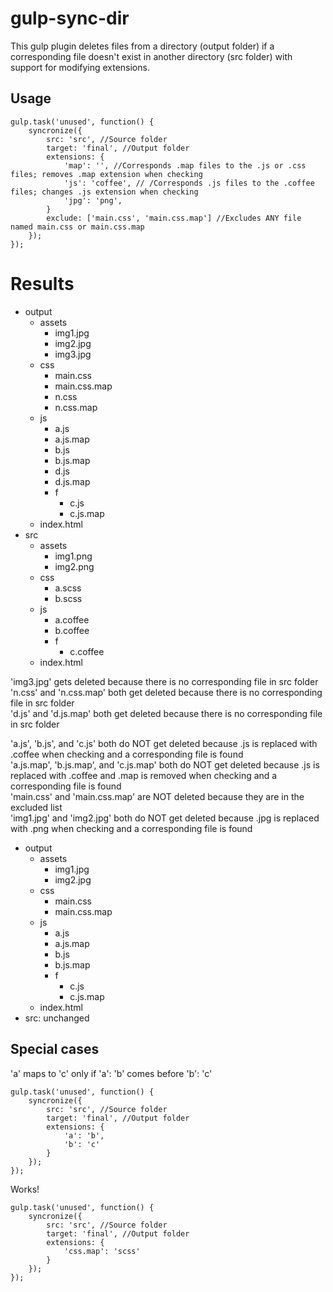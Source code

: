 # gulp-sync-dir

This gulp plugin deletes files from a directory (output folder) if a corresponding file doesn't exist in another directory (src folder) with support for modifying extensions.

## Usage

    gulp.task('unused', function() {
        syncronize({
            src: 'src', //Source folder
            target: 'final', //Output folder
            extensions: {
                'map': '', //Corresponds .map files to the .js or .css files; removes .map extension when checking
                'js': 'coffee', // /Corresponds .js files to the .coffee files; changes .js extension when checking
                'jpg': 'png',
            }
            exclude: ['main.css', 'main.css.map'] //Excludes ANY file named main.css or main.css.map
        });
    });

# Results

*   output
    *   assets
        *   img1.jpg
        *   img2.jpg
        *   img3.jpg
    *   css
        *   main.css
        *   main.css.map
        *   n.css
        *   n.css.map
    *   js
        *   a.js
        *   a.js.map
        *   b.js
        *   b.js.map
        *   d.js
        *   d.js.map
        *   f
            *   c.js
            *   c.js.map
    *   index.html
*   src
    *   assets
        *   img1.png
        *   img2.png
    *   css
        *   a.scss
        *   b.scss
    *   js
        *   a.coffee
        *   b.coffee
        *   f
            *   c.coffee
    *   index.html

'img3.jpg' gets deleted because there is no corresponding file in src folder  
'n.css' and 'n.css.map' both get deleted because there is no corresponding file in src folder  
'd.js' and 'd.js.map' both get deleted because there is no corresponding file in src folder  

'a.js', 'b.js', and 'c.js' both do NOT get deleted because .js is replaced with .coffee when checking and a corresponding file is found  
'a.js.map', 'b.js.map', and 'c.js.map' both do NOT get deleted because .js is replaced with .coffee and .map is removed when checking and a corresponding file is found  
'main.css' and 'main.css.map' are NOT deleted because they are in the excluded list  
'img1.jpg' and 'img2.jpg' both do NOT get deleted because .jpg is replaced with .png when checking and a corresponding file is found  

*   output
    *   assets
        *   img1.jpg
        *   img2.jpg
    *   css
        *   main.css
        *   main.css.map
    *   js
        *   a.js
        *   a.js.map
        *   b.js
        *   b.js.map
        *   f
            *   c.js
            *   c.js.map
    *   index.html
*   src: unchanged

## Special cases

'a' maps to 'c' only if 'a': 'b' comes before 'b': 'c'

    gulp.task('unused', function() {
        syncronize({
            src: 'src', //Source folder
            target: 'final', //Output folder
            extensions: {
                'a': 'b',
                'b': 'c'
            }
        });
    });

Works!

    gulp.task('unused', function() {
        syncronize({
            src: 'src', //Source folder
            target: 'final', //Output folder
            extensions: {
                'css.map': 'scss'
            }
        });
    });
